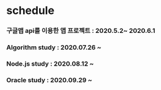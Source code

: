 # schedule

### 구글맵 api를 이용한 앱 프로젝트 : 2020.5.2~ 2020.6.1
### Algorithm study : 2020.07.26 ~ 
### Node.js study : 2020.08.12 ~ 
### Oracle study : 2020.09.29 ~ 
